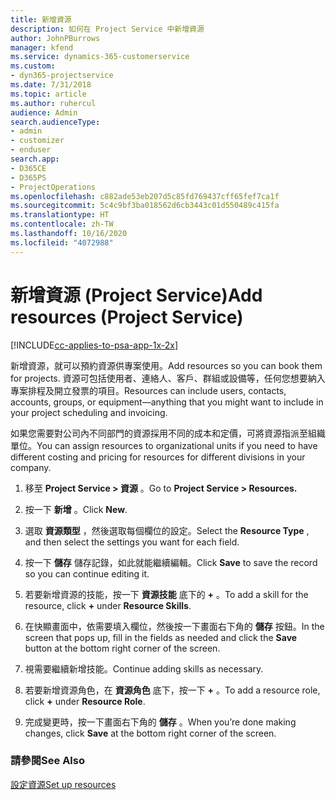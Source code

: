 ```yaml
---
title: 新增資源
description: 如何在 Project Service 中新增資源
author: JohnPBurrows
manager: kfend
ms.service: dynamics-365-customerservice
ms.custom:
- dyn365-projectservice
ms.date: 7/31/2018
ms.topic: article
ms.author: ruhercul
audience: Admin
search.audienceType:
- admin
- customizer
- enduser
search.app:
- D365CE
- D365PS
- ProjectOperations
ms.openlocfilehash: c882ade53eb207d5c85fd769437cff65fef7ca1f
ms.sourcegitcommit: 5c4c9bf3ba018562d6cb3443c01d550489c415fa
ms.translationtype: HT
ms.contentlocale: zh-TW
ms.lasthandoff: 10/16/2020
ms.locfileid: "4072988"
---
```

# <a name="add-resources-project-service"></a><span data-ttu-id="4d95c-103">新增資源 (Project Service)</span><span class="sxs-lookup"><span data-stu-id="4d95c-103">Add resources (Project Service)</span></span>

[!INCLUDE[cc-applies-to-psa-app-1x-2x](../includes/cc-applies-to-psa-app-1x-2x.md)]

<span data-ttu-id="4d95c-104">新增資源，就可以預約資源供專案使用。</span><span class="sxs-lookup"><span data-stu-id="4d95c-104">Add resources so you can book them for projects.</span></span> <span data-ttu-id="4d95c-105">資源可包括使用者、連絡人、客戶、群組或設備等，任何您想要納入專案排程及開立發票的項目。</span><span class="sxs-lookup"><span data-stu-id="4d95c-105">Resources can include users, contacts, accounts, groups, or equipment—anything that you might want to include in your project scheduling and invoicing.</span></span>  
  
<span data-ttu-id="4d95c-106">如果您需要對公司內不同部門的資源採用不同的成本和定價，可將資源指派至組織單位。</span><span class="sxs-lookup"><span data-stu-id="4d95c-106">You can assign resources to organizational units if you need to have different costing and pricing for resources for different divisions in your company.</span></span>  
  
1.  <span data-ttu-id="4d95c-107">移至 **Project Service > 資源** 。</span><span class="sxs-lookup"><span data-stu-id="4d95c-107">Go to **Project Service > Resources.**</span></span>  
  
2.  <span data-ttu-id="4d95c-108">按一下 **新增** 。</span><span class="sxs-lookup"><span data-stu-id="4d95c-108">Click **New**.</span></span>  
  
3.  <span data-ttu-id="4d95c-109">選取 **資源類型** ，然後選取每個欄位的設定。</span><span class="sxs-lookup"><span data-stu-id="4d95c-109">Select the **Resource Type** , and then select the settings you want for each field.</span></span>  
  
4.  <span data-ttu-id="4d95c-110">按一下 **儲存** 儲存記錄，如此就能繼續編輯。</span><span class="sxs-lookup"><span data-stu-id="4d95c-110">Click **Save** to save the record so you can continue editing it.</span></span>  
  
5.  <span data-ttu-id="4d95c-111">若要新增資源的技能，按一下 **資源技能** 底下的 **+** 。</span><span class="sxs-lookup"><span data-stu-id="4d95c-111">To add a skill for the resource, click **+** under **Resource Skills**.</span></span>  
  
6.  <span data-ttu-id="4d95c-112">在快顯畫面中，依需要填入欄位，然後按一下畫面右下角的 **儲存** 按鈕。</span><span class="sxs-lookup"><span data-stu-id="4d95c-112">In the screen that pops up, fill in the fields as needed and click the **Save** button at the bottom right corner of the screen.</span></span>  
  
7.  <span data-ttu-id="4d95c-113">視需要繼續新增技能。</span><span class="sxs-lookup"><span data-stu-id="4d95c-113">Continue adding skills as necessary.</span></span>  
  
8.  <span data-ttu-id="4d95c-114">若要新增資源角色，在 **資源角色** 底下，按一下 **+** 。</span><span class="sxs-lookup"><span data-stu-id="4d95c-114">To add a resource role, click **+** under **Resource Role**.</span></span>  
  
9. <span data-ttu-id="4d95c-115">完成變更時，按一下畫面右下角的 **儲存** 。</span><span class="sxs-lookup"><span data-stu-id="4d95c-115">When you’re done making changes, click **Save** at the bottom right corner of the screen.</span></span>  
  
### <a name="see-also"></a><span data-ttu-id="4d95c-116">請參閱</span><span class="sxs-lookup"><span data-stu-id="4d95c-116">See Also</span></span>  
 [<span data-ttu-id="4d95c-117">設定資源</span><span class="sxs-lookup"><span data-stu-id="4d95c-117">Set up resources</span></span>](../psa/set-up-resources.md)
